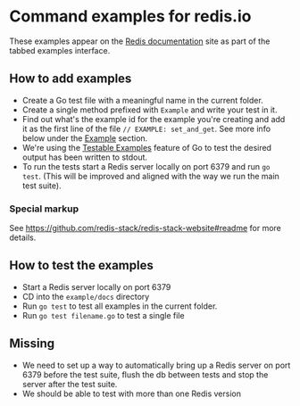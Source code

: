 # Command examples for redis.io

These examples appear on the [Redis documentation](https://redis.io) site as part of the tabbed examples interface.

## How to add examples

- Create a Go test file with a meaningful name in the current folder. 
- Create a single method prefixed with `Example` and write your test in it.
- Find out what's the example id for the example you're creating and add it as the first line of the file `// EXAMPLE: set_and_get`. See more info below under the [Example](#example) section.
- We're using the [Testable Examples](https://go.dev/blog/examples) feature of Go to test the desired output has been written to stdout.
- To run the tests start a Redis server locally on port 6379 and run `go test`. (This will be improved and aligned with the way we run the main test suite).

### Special markup

See https://github.com/redis-stack/redis-stack-website#readme for more details.

## How to test the examples

- Start a Redis server locally on port 6379
- CD into the `example/docs` directory
- Run `go test` to test all examples in the current folder.
- Run `go test filename.go` to test a single file

## Missing

- We need to set up a way to automatically bring up a Redis server on port 6379 before the test suite, flush the db between tests and stop the server after the test suite.
- We should be able to test with more than one Redis version
